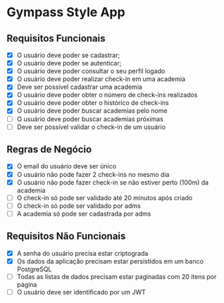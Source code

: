 # Gympass Style App

## Requisitos Funcionais
- [x] O usuário deve poder se cadastrar;
- [x] O usuário deve poder se autenticar;
- [x] O usuário deve poder consultar o seu perfil logado
- [x] O usuário deve poder realizar check-in em uma academia
- [x] Deve ser possível cadastrar uma academia
- [x] O usuário deve poder obter o número de check-ins realizados
- [x] O usuário deve poder obter o histórico de check-ins
- [x] O usuário deve poder buscar academias pelo nome
- [ ] O usuário deve poder buscar academias próximas
- [ ] Deve ser possível validar o check-in de um usuário

## Regras de Negócio

- [x] O email do usuário deve ser único
- [x] O usuário não pode fazer 2 check-ins no mesmo dia
- [x] O usuário não pode fazer check-in se não estiver perto (100m) da academia
- [ ] O check-in só pode ser validado até 20 minutos após criado
- [ ] O check-in só pode ser validado por adms
- [ ] A academia só pode ser cadastrada por adms

## Requisitos Não Funcionais

- [x] A senha do usuário precisa estar criptograda
- [x] Os dados da aplicação precisam estar persistidos em um banco PostgreSQL
- [ ] Todas as listas de dados precisam estar paginadas com 20 itens por página
- [ ] O usuário deve ser identificado por um JWT